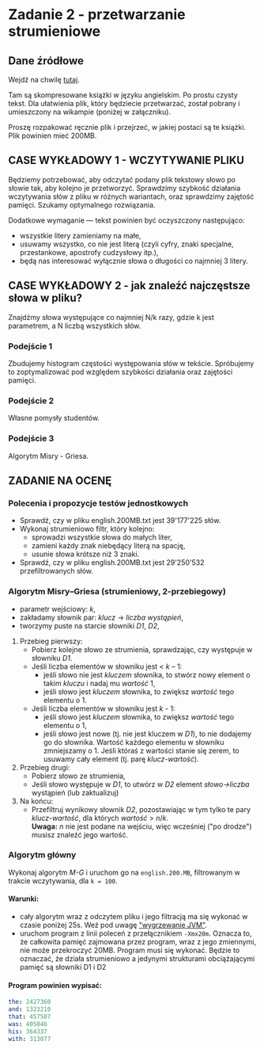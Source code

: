 # Zadanie 2 - przetwarzanie strumieniowe

## Dane źródłowe

Wejdź na chwilę [tutaj](http://pizzachili.dcc.uchile.cl/texts/nlang/).

Tam są skompresowane książki w języku angielskim. Po prostu czysty tekst. Dla ułatwienia plik,
który będziecie przetwarzać, został pobrany i umieszczony na wikampie (poniżej w załączniku).

Proszę rozpakować ręcznie plik i przejrzeć, w jakiej postaci są te książki.
Plik powinien mieć 200MB.

## CASE WYKŁADOWY 1 - WCZYTYWANIE PLIKU

Będziemy potrzebować, aby odczytać podany plik tekstowy słowo po słowie tak, aby kolejno
je przetworzyć. Sprawdzimy szybkość działania wczytywania słów z pliku w różnych wariantach,
oraz sprawdzimy zajętość pamięci. Szukamy optymalnego rozwiązania.

Dodatkowe wymaganie — tekst powinien być oczyszczony następująco:

* wszystkie litery zamieniamy na małe,
* usuwamy wszystko, co nie jest literą (czyli cyfry, znaki specjalne, przestankowe,
  apostrofy cudzysłowy itp.),
* będą nas interesować wyłącznie słowa o długości co najmniej 3 litery.
 
## CASE WYKŁADOWY 2 - jak znaleźć najczęstsze słowa w pliku?

Znajdźmy słowa występujące co najmniej N/k razy, gdzie k jest parametrem,
a N liczbą wszystkich słów.

### Podejście 1

Zbudujemy histogram częstości występowania słów w tekście. Spróbujemy to zoptymalizować
pod względem szybkości działania oraz zajętości pamięci.

### Podejście 2

Własne pomysły studentów.

### Podejście 3
Algorytm Misry - Griesa.

## ZADANIE NA OCENĘ

### Polecenia i propozycje testów jednostkowych

* Sprawdź, czy w pliku english.200MB.txt jest 39'177'225 słów.
* Wykonaj strumieniowo filtr, który kolejno:
  * sprowadzi wszystkie słowa do małych liter,
  * zamieni każdy znak niebędący literą na spację,
  * usunie słowa krótsze niż 3 znaki.
* Sprawdź, czy w pliku english.200MB.txt jest 29'250'532 przefiltrowanych słów.

### Algorytm Misry–Griesa (strumieniowy, 2-przebiegowy)

* parametr wejściowy: *k*,
* zakładamy słownik par: *klucz* → *liczba wystąpień*,
* tworzymy puste na starcie słowniki *D1*, *D2*,

1. Przebieg pierwszy:
   * Pobierz kolejne słowo ze strumienia, sprawdzając, czy występuje w słowniku *D1*.
   * Jeśli liczba elementów w słowniku jest < *k* – 1:
     * jeśli słowo nie jest *kluczem* słownika, to stwórz nowy element o takim *kluczu*
       i nadaj mu *wartość* 1,
     * jeśli słowo jest *kluczem* słownika, to zwiększ *wartość* tego elementu o 1.
   * Jeśli liczba elementów w słowniku jest *k* - 1:
     * jeśli słowo jest *kluczem* słownika, to zwiększ *wartość* tego elementu o 1,
     * jeśli słowo jest nowe (tj. nie jest kluczem w *D1*), to nie dodajemy go do słownika.
       Wartość każdego elementu w słowniku zmniejszamy o 1. Jeśli któraś z wartości 
       stanie się zerem, to usuwamy cały element (tj. parę *klucz-wartość*).
2. Przebieg drugi:
   * Pobierz słowo ze strumienia,
   * Jeśli słowo występuje w *D1*, to utwórz w *D2* element *słowo->liczba* wystąpień 
     (lub zaktualizuj)
3. Na końcu: 
   * Przefiltruj wynikowy słownik *D2*, pozostawiając w tym tylko te pary *klucz-wartość*,
     dla których *wartość* > *n*/*k*. \
     **Uwaga:** *n* nie jest podane na wejściu, więc wcześniej ("po drodze") musisz 
     znaleźć jego wartość.

### Algorytm główny
Wykonaj algorytm *M-G* i uruchom go na `english.200.MB`, filtrowanym w trakcie 
wczytywania, dla `k = 100`.

#### Warunki:

* cały algorytm wraz z odczytem pliku i jego filtracją ma się wykonać w czasie poniżej 25s.
  Weź pod uwagę ["wygrzewanie JVM"](https://www.baeldung.com/java-jvm-warmup).
* uruchom program z linii poleceń z przełącznikiem  `-Xmx20m`. Oznacza to, że całkowita
  pamięć zajmowana przez program, wraz z jego zmiennymi, nie może przekroczyć 20MB.
  Program musi się wykonać. Będzie to oznaczać, że działa strumieniowo a jedynymi strukturami
  obciążającymi pamięć są słowniki D1 i D2

#### Program powinien wypisać:
```yaml
the: 2427360
and: 1323210
that: 457507
was: 405046
his: 364337
with: 313077
```

